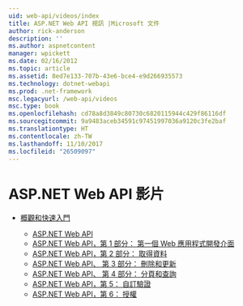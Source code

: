 ```yaml
---
uid: web-api/videos/index
title: ASP.NET Web API 視訊 |Microsoft 文件
author: rick-anderson
description: ''
ms.author: aspnetcontent
manager: wpickett
ms.date: 02/16/2012
ms.topic: article
ms.assetid: 8ed7e133-707b-43e6-bce4-e9d266935573
ms.technology: dotnet-webapi
ms.prod: .net-framework
msc.legacyurl: /web-api/videos
msc.type: book
ms.openlocfilehash: cd78a8d3849c80730c6820115944c429f86116df
ms.sourcegitcommit: 9a9483aceb34591c97451997036a9120c3fe2baf
ms.translationtype: HT
ms.contentlocale: zh-TW
ms.lasthandoff: 11/10/2017
ms.locfileid: "26509097"
---
```

<a name="aspnet-web-api-videos"></a>ASP.NET Web API 影片
====================
- [概觀和快速入門](getting-started/index.md)

    - [ASP.NET Web API](getting-started/aspnet-web-api.md)
    - [ASP.NET Web API，第 1 部分： 第一個 Web 應用程式開發介面](getting-started/your-first-web-api.md)
    - [ASP.NET Web API，第 2 部分： 取得資料](getting-started/getting-data.md)
    - [ASP.NET Web API、 第 3 部分： 刪除和更新](getting-started/delete-and-update.md)
    - [ASP.NET Web API、 第 4 部分： 分頁和查詢](getting-started/paging-and-querying.md)
    - [ASP.NET Web API，第 5： 自訂驗證](getting-started/custom-validation.md)
    - [ASP.NET Web API，第 6： 授權](getting-started/authorization.md)
